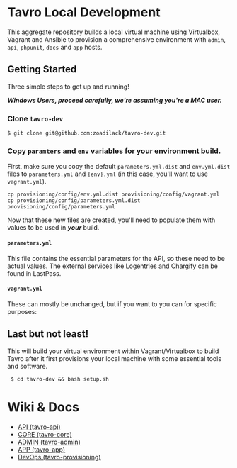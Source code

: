 # Tavro Local Development

This aggregate repository builds a local virtual machine using Virtualbox, Vagrant and Ansible to provision a comprehensive environment with `admin`, `api`, `phpunit`, `docs` and `app` hosts.

## Getting Started
Three simple steps to get up and running!

***Windows Users, proceed carefully, we're assuming you're a MAC user.***

### Clone `tavro-dev`

    $ git clone git@github.com:zoadilack/tavro-dev.git
    
### Copy `paramters` and `env` variables for your environment build.

First, make sure you copy the default `parameters.yml.dist` and `env.yml.dist` files to `parameters.yml` and `{env}.yml` (in this case, you'll want to use `vagrant.yml`).

    cp provisioning/config/env.yml.dist provisioning/config/vagrant.yml
    cp provisioning/config/parameters.yml.dist provisioning/config/parameters.yml
    
Now that these new files are created, you'll need to populate them with values to be used in ***your*** build.

#### `parameters.yml`

This file contains the essential parameters for the API, so these need to be actual values. The external services like Logentries and Chargify can be found in LastPass.

#### `vagrant.yml`

These can mostly be unchanged, but if you want to you can for specific purposes:

## Last but not least!

This will build your virtual environment within Vagrant/Virtualbox to build Tavro after it first provisions your local machine with some essential tools and software. 

     $ cd tavro-dev && bash setup.sh
    
# Wiki & Docs

* [API (tavro-api)](https://github.com/Zoadilack/tavro-api/wiki)
* [CORE (tavro-core)](https://github.com/Zoadilack/tavro-core/wiki)
* [ADMIN (tavro-admin)](https://github.com/Zoadilack/tavro-admin/wiki)
* [APP (tavro-app)](https://github.com/Zoadilack/tavro-app/wiki)
* [DevOps (tavro-provisioning)](https://github.com/Zoadilack/tavro-provisioning/wiki)
